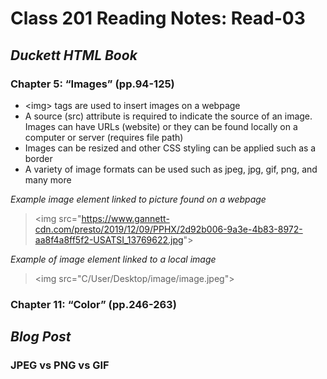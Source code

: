 # Class 201 Reading Notes: Read-03

## ***Duckett HTML Book***

### Chapter 5: “Images” (pp.94-125)

- &lt;img&gt; tags are used to insert images on a webpage
- A source (src) attribute is required to indicate the source of an image. Images can have URLs (website) or they can be found locally on a computer or server (requires file path)
- Images can be resized and other CSS styling can be applied such as a border
- A variety of image formats can be used such as jpeg, jpg, gif, png, and many more

*Example image element linked to picture found on a webpage*
> &lt;img src="https://www.gannett-cdn.com/presto/2019/12/09/PPHX/2d92b006-9a3e-4b83-8972-aa8f4a8ff5f2-USATSI_13769622.jpg"&gt;

*Example of image element linked to a local image*
> &lt;img src="C/User/Desktop/image/image.jpeg"&gt;
### Chapter 11: “Color” (pp.246-263)

## *Blog Post*

### JPEG vs PNG vs GIF
